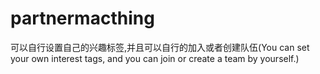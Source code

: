 # partnermacthing
可以自行设置自己的兴趣标签,并且可以自行的加入或者创建队伍(You can set your own interest tags, and you can join or create a team by yourself.)
